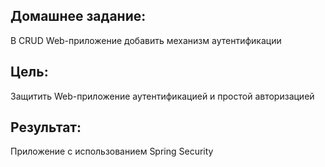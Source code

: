## Домашнее задание:
В CRUD Web-приложение добавить механизм аутентификации

## Цель:
Защитить Web-приложение аутентификацией и простой авторизацией

## Результат:
Приложение с использованием Spring Security